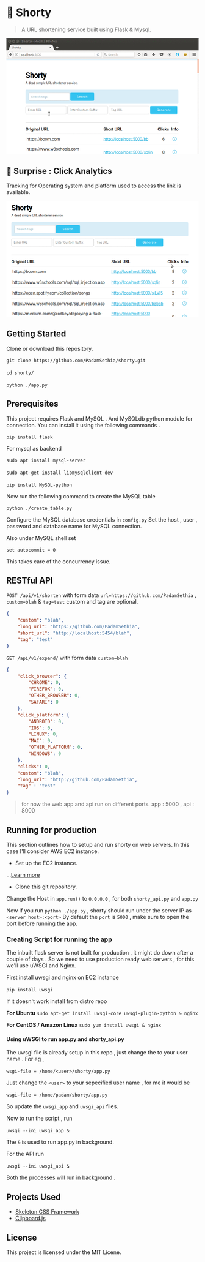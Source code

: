 #  :link: Shorty

> A URL shortening service built using Flask & Mysql. 

![Demo image of Shorty](./desc/hero_final.gif)


## :tada: Surprise : Click Analytics 

Tracking for Operating system and platform used to access the link is available.


![Demo image for analytics](./desc/ana_demo.gif)

## Getting Started

Clone or download this repository.

```
git clone https://github.com/PadamSethia/shorty.git

cd shorty/

python ./app.py
```

## Prerequisites

This project requires Flask and MySQL . 
And MySQLdb python module for connection.
You can install it using the following commands . 

```
pip install flask

```
For mysql as backend

```
sudo apt install mysql-server

sudo apt-get install libmysqlclient-dev

pip install MySQL-python
```

Now run the following command to create the MySQL table 

```
python ./create_table.py
```

Configure the MySQL database credentials in `config.py`
Set the host , user , password and database name for MySQL connection.

Also under MySQL shell set 

```
set autocommit = 0
```

This takes care of the concurrency issue.

## RESTful API


`POST /api/v1/shorten` with form data `url=https://github.com/PadamSethia` , `custom=blah` & `tag=test` custom and tag are optional.


```json
{
    "custom": "blah",
    "long_url": "https://github.com/PadamSethia",
    "short_url": "http://localhost:5454/blah",
    "tag": "test" 
}
```


`GET /api/v1/expand/` with form data `custom=blah`


```json
{
    "click_browser": {
        "CHROME": 0,
        "FIREFOX": 0,
        "OTHER_BROWSER": 0,
        "SAFARI": 0
    },
    "click_platform": {
        "ANDROID": 0,
        "IOS": 0,
        "LINUX": 0,
        "MAC": 0,
        "OTHER_PLATFORM": 0,
        "WINDOWS": 0
    },
    "clicks": 0,
    "custom": "blah",
    "long_url": "http://github.com/PadamSethia",
    "tag" : "test"
}
```


>for now the web app and api run on different ports.
>app : 5000 , api : 8000

## Running for production

This section outlines how to setup and run shorty on web servers.
In this case I'll consider AWS EC2 instance.

* Set up the EC2 instance.

...[Learn more](http://bathompso.com/blog/Flask-AWS-Setup/)

* Clone this git repository.

Change the Host in `app.run()` to `0.0.0.0` , for both `shorty_api.py` and `app.py`

Now if you run `python ./app.py` , shorty should run under the server IP as `<server host>:<port>`
By default the `port` is `5000` , make sure to open the port before running the app.

### Creating Script for running the app

The inbuilt flask server is not built for production , it might do down after a couple of days .
So we need to use production ready web servers , for this we'll use uWSGI and Nginx.

First install uwsgi and nginx on EC2 instance

`pip install uwsgi`

If it doesn't work install from distro repo

**For Ubuntu**
`sudo apt-get install uwsgi-core uwsgi-plugin-python & nginx`


**For CentOS / Amazon Linux**
`sudo yum install uwsgi & nginx`


#### Using uWSGI to run app.py and shorty_api.py

The uwsgi file is already setup in this repo , just change the <user> to your user name .
For eg , 


`wsgi-file = /home/<user>/shorty/app.py`

Just change the `<user>` to your sepecified user name , for me it would be

`wsgi-file = /home/padam/shorty/app.py`

So update the `uwsgi_app` and `uwsgi_api` files.

Now to run the script , run 

`uwsgi --ini uwsgi_app &`

The `&` is used to run app.py in background.

For the API run

`uwsgi --ini uwsgi_api &`

Both the processes will run in background .


## Projects Used
* [Skeleton CSS Framework](http://getskeleton.com)
* [Clipboard.js](https://clipboardjs.com)

## License
This project is licensed under the MIT Licene.
